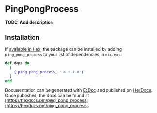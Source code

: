 # PingPongProcess

**TODO: Add description**

## Installation

If [available in Hex](https://hex.pm/docs/publish), the package can be installed
by adding `ping_pong_process` to your list of dependencies in `mix.exs`:

```elixir
def deps do
  [
    {:ping_pong_process, "~> 0.1.0"}
  ]
end
```

Documentation can be generated with [ExDoc](https://github.com/elixir-lang/ex_doc)
and published on [HexDocs](https://hexdocs.pm). Once published, the docs can
be found at [https://hexdocs.pm/ping_pong_process](https://hexdocs.pm/ping_pong_process).

